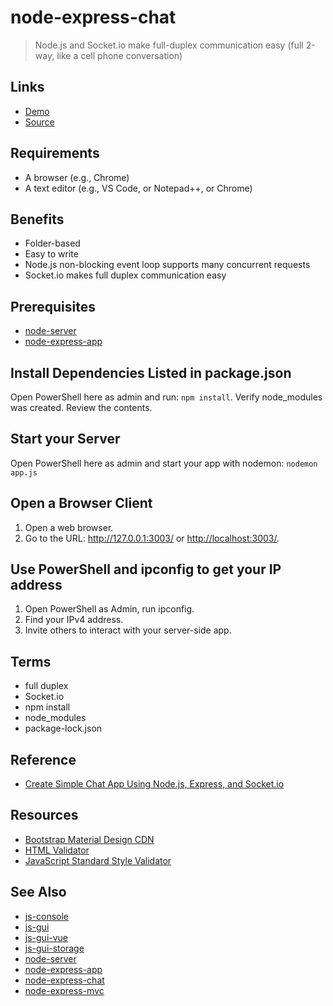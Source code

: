 # node-express-chat

> Node.js and Socket.io make full-duplex communication easy
> (full 2-way, like a cell phone conversation)

## Links

- [Demo](https://radiant-cliffs-16402.herokuapp.com/)
- [Source](https://github.com/denisecase/node-express-chat)

## Requirements

- A browser (e.g., Chrome)
- A text editor (e.g., VS Code, or Notepad++, or Chrome)

## Benefits

- Folder-based
- Easy to write
- Node.js non-blocking event loop supports many concurrent requests
- Socket.io makes full duplex communication easy

## Prerequisites

- [node-server](https://github.com/denisecase/node-server)
- [node-express-app](https://github.com/denisecase/node-express-app)

## Install Dependencies Listed in package.json

Open PowerShell here as admin and run: `npm install`. Verify node_modules was created. Review the contents.

## Start your Server

Open PowerShell here as admin and start your app with nodemon: `nodemon app.js`

## Open a Browser Client

1. Open a web browser.
2. Go to the URL: <http://127.0.0.1:3003/> or <http://localhost:3003/>.

## Use PowerShell and ipconfig to get your IP address

1. Open PowerShell as Admin, run ipconfig.
1. Find your IPv4 address.
1. Invite others to interact with your server-side app.

## Terms

- full duplex
- Socket.io
- npm install
- node_modules
- package-lock.json

## Reference

- [Create Simple Chat App Using Node.js, Express, and Socket.io](http://javabeginnerstutorial.com/javascript-2/create-simple-chat-application-using-node-js-express-js-socket-io/)

## Resources

- [Bootstrap Material Design CDN](https://mdbootstrap.com/md-bootstrap-cdn/)
- [HTML Validator](https://validator.w3.org/)
- [JavaScript Standard Style Validator](https://standardjs.com/demo.html)

## See Also

- [js-console](https://github.com/profcase/js-console)
- [js-gui](https://github.com/profcase/js-gui)
- [js-gui-vue](https://github.com/denisecase/js-gui-vue)
- [js-gui-storage](https://github.com/profcase/js-gui-storage)
- [node-server](https://github.com/denisecase/node-server)
- [node-express-app](https://github.com/denisecase/node-express-app)
- [node-express-chat](https://github.com/denisecase/node-express-chat)
- [node-express-mvc](https://github.com/denisecase/node-express-mvc)
